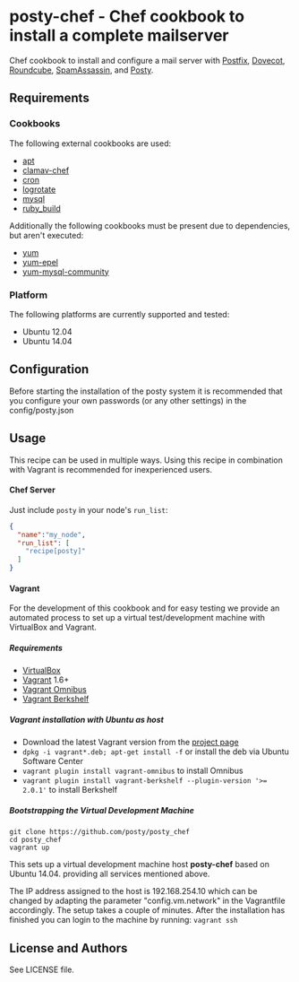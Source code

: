 posty-chef - Chef cookbook to install a complete mailserver
===========================================================
Chef cookbook to install and configure a mail server with [Postfix](http://www.postfix.org/), [Dovecot](http://www.dovecot.org/), [Roundcube](http://roundcube.net/), [SpamAssassin](http://spamassassin.apache.org/), and [Posty](http://www.posty-soft.org/).

Requirements
------------

### Cookbooks
The following external cookbooks are used:

* [apt](https://github.com/opscode-cookbooks/apt)
* [clamav-chef](https://github.com/RoboticCheese/clamav-chef)
* [cron](https://github.com/opscode-cookbooks/cron)
* [logrotate](https://github.com/stevendanna/logrotate)
* [mysql](https://github.com/opscode-cookbooks/mysql)
* [ruby_build](https://github.com/fnichol/chef-ruby_build)

Additionally the following cookbooks must be present due to dependencies, but aren't executed:

* [yum](https://github.com/opscode-cookbooks/yum)
* [yum-epel](https://github.com/opscode-cookbooks/yum-epel)
* [yum-mysql-community](https://github.com/opscode-cookbooks/yum-mysql-community)


### Platform
The following platforms are currently supported and tested:

* Ubuntu 12.04
* Ubuntu 14.04


Configuration
-------------
Before starting the installation of the posty system it is recommended that you configure your own passwords (or any other settings) in the config/posty.json

Usage
-----
This recipe can be used in multiple ways. Using this recipe in combination with Vagrant is recommended for inexperienced users.


#### Chef Server
Just include `posty` in your node's `run_list`:

```json
{
  "name":"my_node",
  "run_list": [
    "recipe[posty]"
  ]
}
```

#### Vagrant
For the development of this cookbook and for easy testing we provide an
automated process to set up a virtual test/development machine with VirtualBox
and Vagrant.

##### Requirements
* [VirtualBox](https://www.virtualbox.org)
* [Vagrant](http://vagrantup.com) 1.6+
* [Vagrant Omnibus](https://github.com/schisamo/vagrant-omnibus)
* [Vagrant Berkshelf](https://github.com/berkshelf/vagrant-berkshelf)

##### Vagrant installation with Ubuntu as host
* Download the latest Vagrant version from the [project page](http://www.vagrantup.com/downloads.html)
* `dpkg -i vagrant*.deb; apt-get install -f` or install the deb via Ubuntu Software Center
* `vagrant plugin install vagrant-omnibus` to install Omnibus
* `vagrant plugin install vagrant-berkshelf --plugin-version '>= 2.0.1'` to install Berkshelf

##### Bootstrapping the Virtual Development Machine

```
git clone https://github.com/posty/posty_chef
cd posty_chef
vagrant up
```

This sets up a virtual development machine host __posty-chef__ based on
Ubuntu 14.04. providing all services mentioned above.

The IP address assigned to the host is 192.168.254.10 which can be changed
by adapting the parameter "config.vm.network" in the Vagrantfile accordingly.
The setup takes a couple of minutes. After the installation has finished
you can login to the machine by running: `vagrant ssh`


License and Authors
-------------------
See LICENSE file.
